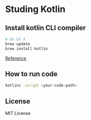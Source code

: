 # Studing Kotlin

## Install kotlin CLI compiler

``` bash
# On OS X
brew update
brew install kotlin

```
[Reference](https://kotlinlang.org/docs/command-line.html#homebrew)

## How to run code

``` bash
kotlinc -script <your-code-path>
```

## License
MIT License